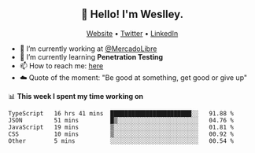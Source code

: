 <h2 align="center">👋 Hello! I'm Weslley.</h2>
<p align="center">
  <a href="http://weslleyneri.com.br">Website</a> •
  <a href="https://twitter.com/Weslley_Neri">Twitter</a> •
  <a href="https://www.linkedin.com/in/weslley-neri-3658908b">LinkedIn</a>
</p>


- 🔭 I’m currently working at [@MercadoLibre](https://github.com/mercadolibre)
- 🌱 I’m currently learning **Penetration Testing**
- 📫 How to reach me: [here](mailto:weslley39@gmail.com)
- ☁️ Quote of the moment: "Be good at something, get good or give up"

📊 **This week I spent my time working on**
<!--START_SECTION:waka-->

```text
TypeScript   16 hrs 41 mins  ███████████████████████░░   91.88 %
JSON         51 mins         █▒░░░░░░░░░░░░░░░░░░░░░░░   04.76 %
JavaScript   19 mins         ▒░░░░░░░░░░░░░░░░░░░░░░░░   01.81 %
CSS          10 mins         ▒░░░░░░░░░░░░░░░░░░░░░░░░   00.92 %
Other        5 mins          ░░░░░░░░░░░░░░░░░░░░░░░░░   00.54 %
```

<!--END_SECTION:waka-->

<!-- Inspired by https://github.com/gruselhaus/gruselhaus -->